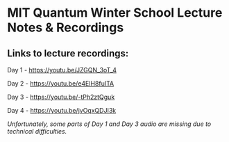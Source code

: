 # MIT Quantum Winter School Lecture Notes & Recordings

## Links to lecture recordings:

Day 1 - https://youtu.be/JZGQN_3oT_4

Day 2 - https://youtu.be/e4ElH8fuITA

Day 3 - https://youtu.be/-tPh2ztQguk

Day 4 - https://youtu.be/jvOqxQDJI3k

*Unfortunately, some parts of Day 1 and Day 3 audio are missing due to technical difficulties.*
